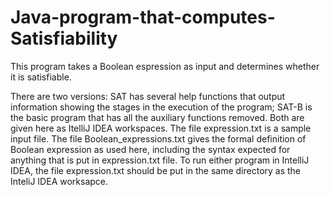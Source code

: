 ﻿# Java-program-that-computes-Satisfiability

 This program takes a Boolean espression as input and determines whether it is satisfiable.  
 
There are two versions: SAT has several help functions that output information showing the stages in the execution of the program; SAT-B is the basic program that has all the auxiliary functions removed.  Both are given here as ItelliJ IDEA workspaces.  The file expression.txt is a sample input file. The file Boolean_expressions.txt gives the formal definition of Boolean expression as used here, including the syntax expected for anything that  is put in expression.txt file.  To run either program in IntelliJ IDEA, the file expression.txt should be put in the same directory as the InteliJ IDEA worksapce.
